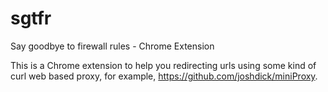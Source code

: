 # sgtfr
Say goodbye to firewall rules - Chrome Extension

This is a Chrome extension to help you redirecting urls using some kind of curl web based proxy, for example, https://github.com/joshdick/miniProxy.
